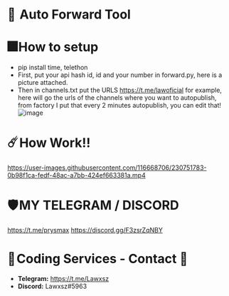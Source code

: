 # 💖  Auto Forward Tool


# 🎆 How to setup
- pip install time, telethon
- First, put your api hash id, id and your number in forward.py, here is a picture attached.
- Then in channels.txt put the URLS https://t.me/lawoficial for example, 
here will go the urls of the channels where you want to autopublish, from factory I put that every 2 minutes autopublish, you can edit that!
![image](https://user-images.githubusercontent.com/116668706/230751359-ac920a33-91c6-4731-a9f2-4db55c0c5042.png)

# ☄️ How Work!!


https://user-images.githubusercontent.com/116668706/230751783-0b98f1ca-fedf-48ac-a7bb-424ef663381a.mp4

# 🛡️ MY TELEGRAM / DISCORD
https://t.me/prysmax
https://discord.gg/F3zsrZqNBY

# 🔰 **Coding Services - Contact** 🔰 
- **Telegram:** https://t.me/Lawxsz
- **Discord:** Lawxsz#5963

